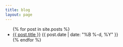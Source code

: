 ```yaml
---
title: blog
layout: page
---
```


<ul>
  {% for post in site.posts %}
    <li>
      <a href="{{ post.url }}">{{ post.title }}</a> {{ post.date | date: "%B %-d, %Y" }}
    </li>
  {% endfor %}
</ul>
